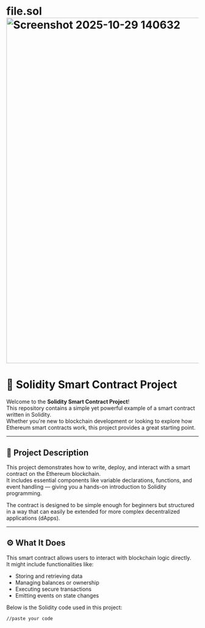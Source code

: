 # file.sol<img width="1864" height="905" alt="Screenshot 2025-10-29 140632" src="https://github.com/user-attachments/assets/e78c33de-ca5a-457b-afa9-8e32d68a4016" />
# 🚀 Solidity Smart Contract Project

Welcome to the **Solidity Smart Contract Project**!  
This repository contains a simple yet powerful example of a smart contract written in Solidity.  
Whether you're new to blockchain development or looking to explore how Ethereum smart contracts work, this project provides a great starting point.

---

## 📖 Project Description

This project demonstrates how to write, deploy, and interact with a smart contract on the Ethereum blockchain.  
It includes essential components like variable declarations, functions, and event handling — giving you a hands-on introduction to Solidity programming.

The contract is designed to be simple enough for beginners but structured in a way that can easily be extended for more complex decentralized applications (dApps).

---

## ⚙️ What It Does

This smart contract allows users to interact with blockchain logic directly.  
It might include functionalities like:

- Storing and retrieving data  
- Managing balances or ownership  
- Executing secure transactions  
- Emitting events on state changes  

Below is the Solidity code used in this project:

```solidity
//paste your code
